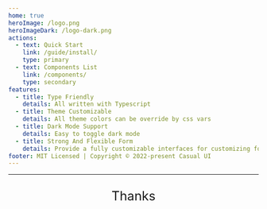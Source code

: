 ```yaml
---
home: true
heroImage: /logo.png
heroImageDark: /logo-dark.png
actions:
  - text: Quick Start
    link: /guide/install/
    type: primary
  - text: Components List
    link: /components/
    type: secondary
features:
  - title: Type Friendly
    details: All written with Typescript
  - title: Theme Customizable
    details: All theme colors can be override by css vars
  - title: Dark Mode Support
    details: Easy to toggle dark mode
  - title: Strong And Flexible Form
    details: Provide a fully customizable interfaces for customizing form components
footer: MIT Licensed | Copyright © 2022-present Casual UI
---
```


<hr />

<div class="c-pb-xl">
  <p class="description">Thanks</p>
  <div class="c-row c-items-center c-gutter-md c-wrap c-justify-center">
    <img src="/badges/react.svg" alt="" />
    <img src="/badges/vue.svg" alt="" />
    <img src="/badges/docusaurus.svg" alt="" />
    <img src="/badges/quasar.svg" alt="" />
    <img src="/badges/sass.svg" alt="" />
    <img src="/badges/typescript.svg" alt="" />
    <img src="/badges/vscode.svg" alt="" />
    <img src="/badges/vite.svg" alt="" />
    <img src="/badges/eslint.svg" alt="" />
    <img src="/badges/javascript.svg" alt="" />
    <img src="/badges/pnpm.svg" alt="" />
    <img src="/badges/stylelint.svg" alt="" />
    <img src="/badges/vuepress.svg" alt="" />
    <img src="/badges/svelte.svg" alt="" />
  </div>
</div>

<style scoped> 
.description {
  max-width: 35rem;
  font-size: 1.6rem;
  text-align: center;
  margin: 1em auto;
  line-height: 1.3;
  color: var(--c-text-lightest);
}
</style>
